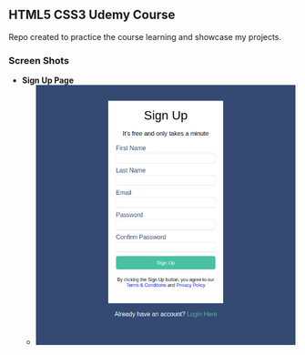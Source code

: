 
## HTML5 CSS3 Udemy Course
Repo created to practice the course learning and showcase my projects.

  

### Screen Shots

  - **Sign Up Page**
	  - ![Sign Up Page UI](/screen_shots/sign_up_ui.png?raw=true "Sign Up UI")